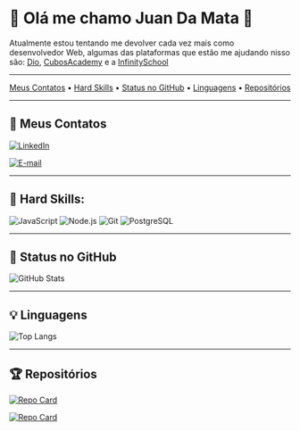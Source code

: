 # 🚀 Olá me chamo Juan Da Mata 🤝

Atualmente estou tentando me devolver cada vez mais como desenvolvedor Web, algumas das plataformas que estão me ajudando nisso são: [Dio](https://www.dio.me/), [CubosAcademy](https://cubos.academy/) e a [InfinitySchool](https://infinityschool.com.br/)

---
<p align="center">
 <a href="#-meus-contatos">Meus Contatos</a> •
 <a href="#-hard-skills">Hard Skills</a> •
 <a href="#-status-no-github">Status no GitHub</a> •
 <a href="#-linguagens">Linguagens</a> • 
 <a href="#-repositórios">Repositórios</a>
</p>

---
## 📱 Meus Contatos

[![LinkedIn](https://img.shields.io/badge/LinkedIn-0077B5?style=for-the-badge&logo=linkedin&logoColor=white)](https://www.linkedin.com/in/juan-da-mata-85488621a/)

[![E-mail](https://img.shields.io/badge/-Email-red?style=for-the-badge&logo=microsoft-outlook&logoColor=red)](mailto:juandamata2000@hotmail.com)


---
## 📌 Hard Skills:

![JavaScript](https://img.shields.io/badge/JavaScript-FFFF00?style=for-the-badge&logo=javascript&logoColor=000000) ![Node.js](https://img.shields.io/badge/Node%20js-01DF01?style=for-the-badge&logo=nodedotjs&logoColor=000000) ![Git](https://img.shields.io/badge/GIT-FF0000?style=for-the-badge&logo=git&logoColor=white) ![PostgreSQL](https://img.shields.io/badge/PostgreSQL-0000FF?style=for-the-badge&logo=postgresql&logoColor=FFFFFF)

---
## 🎲 Status no GitHub
![GitHub Stats](https://github-readme-stats.vercel.app/api?username=JuanDaMata&theme=transparent&bg_color=000&border_color=30A3DC&show_icons=true&icon_color=30A3DC&title_color=E94D5F&text_color=FFF)

---
## 💡 Linguagens
![Top Langs](https://github-readme-stats-git-masterrstaa-rickstaa.vercel.app/api/top-langs/?username=JuanDaMata&bg_color=000&border_color=30A3DC&title_color=E94D5F&text_color=FFF)

---
## 🏆 Repositórios
[![Repo Card](https://github-readme-stats.vercel.app/api/pin/?username=JuanDaMata&repo=sistema-pdv-API&bg_color=000&border_color=30A3DC&show_icons=true&icon_color=30A3DC&title_color=E94D5F&text_color=FFF)](https://github.com/JuanDaMata/sistema-pdv-API)

[![Repo Card](https://github-readme-stats.vercel.app/api/pin/?username=JuanDaMata&repo=Sistema-dindin&bg_color=000&border_color=30A3DC&show_icons=true&icon_color=30A3DC&title_color=E94D5F&text_color=FFF)](https://github.com/JuanDaMata/Sistema-dindin)
